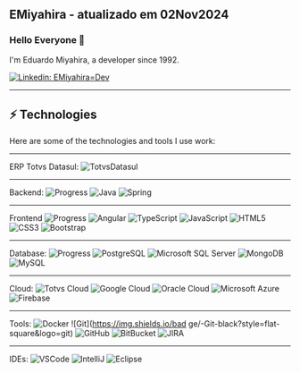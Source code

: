 ## EMiyahira - atualizado em 02Nov2024

### Hello Everyone 👋

I'm Eduardo Miyahira, a developer since 1992.

[![Linkedin: EMiyahira=Dev](https://img.shields.io/badge/-Linkedin-blue?style=flat-square&logo=Linkedin&logoColor=white&link=https://www.linkedin.com/in/emiyahira-dev-29626a191/)](https://www.linkedin.com/in/emiyahira-dev-29626a191/)

____

## ⚡ Technologies

Here are some of the technologies and tools I use work:

____

ERP Totvs Datasul:
![TotvsDatasul](https://img.shields.io/badge/-Totvs-007396?style=flat-square&logo=Totvs)

____

Backend:
![Progress](https://img.shields.io/badge/-Progress-007396?style=flat-square&logo=Progress)
![Java](https://img.shields.io/badge/-Java-007396?style=flat-square&logo=java)
![Spring](https://img.shields.io/badge/-Spring-6DB33F?style=flat-square&logo=spring&logoColor=white)

____

Frontend
![Progress](https://img.shields.io/badge/-Progress-007396?style=flat-square&logo=Progress)
![Angular](https://img.shields.io/badge/-Angular-DD0031?style=flat-square&logo=angular)
![TypeScript](https://img.shields.io/badge/-TypeScript-007ACC?style=flat-square&logo=typescript&logoColor=white)
![JavaScript](https://img.shields.io/badge/-JavaScript-black?style=flat-square&logo=javascript)
![HTML5](https://img.shields.io/badge/-HTML5-E34F26?style=flat-square&logo=html5&logoColor=white)
![CSS3](https://img.shields.io/badge/-CSS3-1572B6?style=flat-square&logo=css3)
![Bootstrap](https://img.shields.io/badge/-Bootstrap-563D7C?style=flat-square&logo=bootstrap)

____

Database:
![Progress](https://img.shields.io/badge/-Progress-007396?style=flat-square&logo=Progress)
![PostgreSQL](https://img.shields.io/badge/-PostgreSQL-4479A1?style=flat-square&logo=postgresql&logoColor=white)
![Microsoft SQL Server](https://img.shields.io/badge/-SQL%20Server-CC2927?style=flat-square&logo=microsoft-sql-server&logoColor=white)
![MongoDB](https://img.shields.io/badge/-MongoDB-black?style=flat-square&logo=mongodb)
![MySQL](https://img.shields.io/badge/-MySQL-4479A1?style=flat-square&logo=mysql&logoColor=white)

____

Cloud:
![Totvs Cloud](https://img.shields.io/badge/-TotvsCloud-007396?style=flat-square&logo=Totvs)
![Google Cloud](https://img.shields.io/badge/-GoogleCloud-007396?style=flat-square&logo=GoogleCloud)
![Oracle Cloud](https://img.shields.io/badge/Oracle%20Cloud-F80000?style=flat-square&logo=oracle&logoColor=white)
![Microsoft Azure](https://img.shields.io/badge/Microsoft%20Azure-0089D6?style=flat-square&logo=microsoft-azure&logoColor=white)
![Firebase](https://img.shields.io/badge/Firebase-FFCA28?style=flat-square&logo=firebase&logoColor=white)

____

Tools:
![Docker](https://img.shields.io/badge/-Docker-2496ED?style=flat-square&logo=docker&logoColor=white)
![Git](https://img.shields.io/bad ge/-Git-black?style=flat-square&logo=git)
![GitHub](https://img.shields.io/badge/-GitHub-181717?style=flat-square&logo=github)
![BitBucket](https://img.shields.io/badge/-BitBucket-darkblue?style=flat-square&logo=bitbucket)
![JIRA](https://img.shields.io/badge/-JIRA-0052CC?style=flat-square&logo=jira)

____

IDEs:
![VSCode](https://img.shields.io/badge/-VSCode-007ACC?style=flat-square&logo=visual-studio-code&logoColor=white)
![IntelliJ](https://img.shields.io/badge/-IntelliJ%20IDEA-black?style=flat-square&logo=intellij-idea&logoColor=white)
![Eclipse](https://img.shields.io/badge/-Eclipse-2C2255?style=flat-square&logo=eclipse&logoColor=white)
